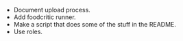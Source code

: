 * Document upload process.
* Add foodcritic runner.
* Make a script that does some of the stuff in the README.
* Use roles.
